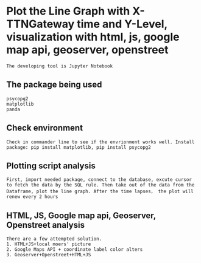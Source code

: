 ﻿# Plot the Line Graph with X-TTNGateway time and Y-Level, visualization with html, js, google map api, geoserver, openstreet

    The developing tool is Jupyter Notebook


## The package being used

    psycopg2
    matplotlib
    panda    

##  Check environment

    Check in commander line to see if the envrionment works well. Install package: pip install matplotlib, pip install psycopg2

##  Plotting script analysis

    First, import needed package, connect to the database, excute cursor to fetch the data by the SQL rule. Then take out of the data from the Dataframe, plot the line graph. After the time lapses， the plot will renew every 2 hours
   
##  HTML, JS, Google map api, Geoserver, Openstreet analysis

    There are a few attempted solution. 
    1. HTML+JS+local moers' picture
    2. Google Maps API + coordinate label color alters
    3. Geoserver+Openstreet+HTML+JS








